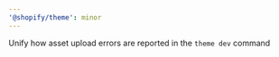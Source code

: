 ```yaml
---
'@shopify/theme': minor
---
```


Unify how asset upload errors are reported in the `theme dev` command
